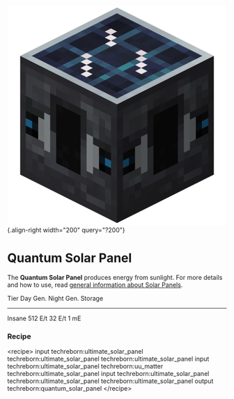 ![quantum_solar_panel.png](/media/mods/techreborn/quantum_solar_panel.png){.align-right width="200" query="?200"}

# Quantum Solar Panel

The **Quantum Solar Panel** produces energy from sunlight. For more details and how to use, read [general information about Solar Panels](/energy/generators/solar_panels).

  Tier     Day Gen.   Night Gen.   Storage
  -------- ---------- ------------ ---------
  Insane   512 E/t    32 E/t       1 mE

### Recipe

\<recipe\> input techreborn:ultimate_solar_panel techreborn:ultimate_solar_panel techreborn:ultimate_solar_panel input techreborn:ultimate_solar_panel techreborn:uu_matter techreborn:ultimate_solar_panel input techreborn:ultimate_solar_panel techreborn:ultimate_solar_panel techreborn:ultimate_solar_panel output techreborn:quantum_solar_panel \</recipe\>

